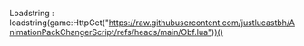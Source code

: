 Loadstring : loadstring(game:HttpGet("https://raw.githubusercontent.com/justlucastbh/AnimationPackChangerScript/refs/heads/main/Obf.lua"))()

